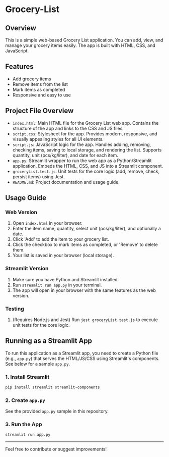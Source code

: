 # Grocery-List

## Overview
This is a simple web-based Grocery List application. You can add, view, and manage your grocery items easily. The app is built with HTML, CSS, and JavaScript.

## Features
- Add grocery items
- Remove items from the list
- Mark items as completed
- Responsive and easy to use


## Project File Overview

- `index.html`: Main HTML file for the Grocery List web app. Contains the structure of the app and links to the CSS and JS files.
- `script.css`: Stylesheet for the app. Provides modern, responsive, and visually appealing styles for all UI elements.
- `script.js`: JavaScript logic for the app. Handles adding, removing, checking items, saving to local storage, and rendering the list. Supports quantity, unit (pcs/kg/liter), and date for each item.
- `app.py`: Streamlit wrapper to run the web app as a Python/Streamlit application. Embeds the HTML, CSS, and JS into a Streamlit component.
- `groceryList.test.js`: Unit tests for the core logic (add, remove, check, persist items) using Jest.
- `README.md`: Project documentation and usage guide.

## Usage Guide
### Web Version
1. Open `index.html` in your browser.
2. Enter the item name, quantity, select unit (pcs/kg/liter), and optionally a date.
3. Click 'Add' to add the item to your grocery list.
4. Click the checkbox to mark items as completed, or 'Remove' to delete them.
5. Your list is saved in your browser (local storage).

### Streamlit Version
1. Make sure you have Python and Streamlit installed.
2. Run `streamlit run app.py` in your terminal.
3. The app will open in your browser with the same features as the web version.

### Testing
1. (Requires Node.js and Jest) Run `jest groceryList.test.js` to execute unit tests for the core logic.

## Running as a Streamlit App
To run this application as a Streamlit app, you need to create a Python file (e.g., `app.py`) that serves the HTML/JS/CSS using Streamlit's components. See below for a sample `app.py`.

### 1. Install Streamlit
```bash
pip install streamlit streamlit-components
```

### 2. Create `app.py`
See the provided `app.py` sample in this repository.

### 3. Run the App
```bash
streamlit run app.py
```

---
Feel free to contribute or suggest improvements!